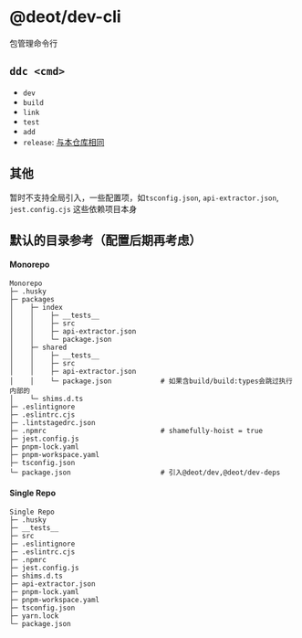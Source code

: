# @deot/dev-cli

包管理命令行

## `ddc <cmd>`

- `dev`
- `build`
- `link`
- `test`
- `add`
- `release`: [与本仓库相同](../../README.md)

## 其他

暂时不支持全局引入，一些配置项，如`tsconfig.json`, `api-extractor.json`, `jest.config.cjs` 这些依赖项目本身


## 默认的目录参考（配置后期再考虑）

#### Monorepo

```
Monorepo
├─ .husky
├─ packages
│    ├─ index
│    │    ├─ __tests__
│    │    ├─ src
│    │    ├─ api-extractor.json
│    │    └─ package.json
│    ├─ shared
│    │    ├─ __tests__
│    │    ├─ src
│    │    ├─ api-extractor.json
│    │    └─ package.json            # 如果含build/build:types会跳过执行内部的
│    └─ shims.d.ts
├─ .eslintignore
├─ .eslintrc.cjs
├─ .lintstagedrc.json
├─ .npmrc                            # shamefully-hoist = true
├─ jest.config.js
├─ pnpm-lock.yaml
├─ pnpm-workspace.yaml
├─ tsconfig.json
└─ package.json                      # 引入@deot/dev,@deot/dev-deps
```

#### Single Repo

```
Single Repo
├─ .husky
├─ __tests__
├─ src
├─ .eslintignore
├─ .eslintrc.cjs
├─ .npmrc
├─ jest.config.js
├─ shims.d.ts
├─ api-extractor.json
├─ pnpm-lock.yaml
├─ pnpm-workspace.yaml
├─ tsconfig.json
├─ yarn.lock
└─ package.json
```

